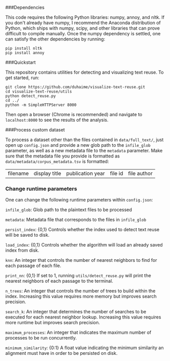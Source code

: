 ###Dependencies

This code requires the following Python libraries: numpy, annoy, and nltk. If you don't already have numpy, I recommend the Anaconda distribution of Python, which ships with numpy, scipy, and other libraries that can prove difficult to compile manually. Once the numpy dependency is settled, one can satisfy the other dependencies by running:  
<pre><code>pip install nltk  
pip install annoy</code></pre>

###Quickstart

This repository contains utilities for detecting and visualizing text reuse. To get started, run:

<pre><code>git clone https://github.com/duhaime/visualize-text-reuse.git
cd visualize-text-reuse/utils
python detect_reuse.py
cd ../
python -m SimpleHTTPServer 8000</code></pre>

Then open a browser (Chrome is recommended) and navigate to `localhost:8000` to see the results of the analysis.

###Process custom dataset

To process a dataset other than the files contained in `data/full_text/`, just open up `config.json` and provide a new glob path to the `infile_glob` parameter, as well as a new metadata file to the `metadata` parameter. Make sure that the metadata file you provide is formatted as `data/metadata/corpus_metadata.tsv` is formatted:

<table>
  <tr>
    <td>filename</td>
    <td>display title</td>
    <td>publication year</td>
    <td>file id</td>
    <td>file author</td>
  </tr>
</table>

### Change runtime parameters

One can change the following runtime parameters within `config.json`:  

`infile_glob`: Glob path to the plaintext files to be processed 
 
`metadata`: Metadata file that corresponds to the files in `infile_glob`  

`persist_index`: {0,1} Controls whether the index used to detect text reuse will be saved to disk.  

`load_index`: {0,1} Controls whether the algorithm will load an already saved index from disk.  

`knn`: An integer that controls the number of nearest neighbors to find for each passage of each file.  

`print_nn`: {0,1} If set to 1, running `utils/detect_reuse.py` will print the nearest neighbors of each passage to the terminal.  

`n_trees`: An integer that controls the number of trees to build within the index. Increasing this value requires more memory but improves search precision.  

`search_k`: An integer that determines the number of searches to be executed for each nearest neighbor lookup. Increasing this value requires more runtime but improves search precision.  

`maximum_processes`: An integer that indicates the maximum number of processes to be run concurrently.

`minimum_similarity`: {0:1} A float value indicating the minimum similarity an alignment must have in order to be persisted on disk.
